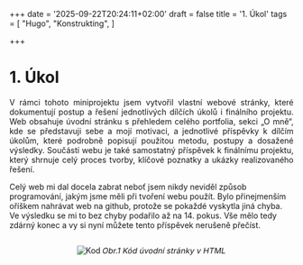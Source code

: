 +++
date = '2025-09-22T20:24:11+02:00'
draft = false
title = '1. Úkol'
tags = [
    "Hugo",
    "Konstrukting",
]

+++
# 1. Úkol
<p style="text-align: justify;">
V rámci tohoto miniprojektu jsem vytvořil vlastní webové stránky, které dokumentují postup a řešení jednotlivých dílčích úkolů i finálního projektu. Web obsahuje úvodní stránku s přehledem celého portfolia, sekci „O mně“, kde se představuji sebe a mojí motivaci, a jednotlivé příspěvky k dílčím úkolům, které podrobně popisují použitou metodu, postupy a dosažené výsledky. Součástí webu je také samostatný příspěvek k finálnímu projektu, který shrnuje celý proces tvorby, klíčové poznatky a ukázky realizovaného řešení.

Celý web mi dal docela zabrat neboť jsem nikdy neviděl způsob programování, jakým jsme měli při tvoření webu použít. Bylo přinejmenším oříškem nahrávat web na github, protože se pokaždé vyskytla jiná chyba. Ve výsledku se mi to bez chyby podařilo až na 14. pokus. Vše mělo tedy zdárný konec a vy si nyní můžete tento příspěvek nerušeně přečíst.

</p>


<div style="text-align: center;">
    <img src="/267993_ZPC_25/images/Fotka_kodu.png" alt="Kod">
    <p style="transform: skewX(-10deg); display:inline-block;">  
    Obr.1 Kód úvodní stránky v HTML
    </p>
    
</div>
